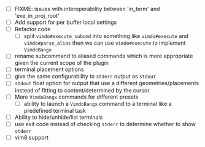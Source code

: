 - [ ] FIXME: issues with interoperability between 'in_term' and
  'exe_in_proj_root'
- [ ] Add support for per buffer local settings
- [ ] Refactor code
  - [ ] split `vimdo#execute_subcmd` into something like `vimdo#execute`
  and `vimdo#parse_alias` then we can use `vimdo#execute` to implement `VimdoBangx`
- [ ] rename subcommand to aliased commands which is more appropriate given the
  current scope of the plugin
- [ ] terminal placement options
- [ ] give the same configurability to `stderr` output as `stdout`
- [ ] `stdout` float option for output that use a different geometries/placements
  instead of fitting to content/determined by the cursor
- [ ] More `VimdoBangx` commands for different presets
  - [ ] ability to launch a `VimdoBangx` command to a terminal like a predefined
    terminal task
- [ ] Ability to hide/unhide/list terminals
- [ ] use exit code instead of checking `stderr` to determine whether to show
  `stderr`
- [ ] vim8 support
